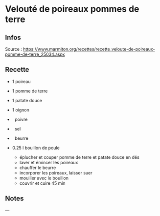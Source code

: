# Velouté de poireaux pommes de terre

## Infos

Source : https://www.marmiton.org/recettes/recette_veloute-de-poireaux-pomme-de-terre_25034.aspx

## Recette

-   1             poireau
-   1             pomme de terre
-   1             patate douce
-   1             oignon
-                 poivre
-                 sel
-                 beurre
-   0.25 l        bouillon de poule

    + éplucher et couper pomme de terre et patate douce en dés
    + laver et émincer les poireaux
    + chauffer le beurre
    + incorporer les poireaux, laisser suer
    + mouiller avec le bouillon
    + couvrir et cuire 45 min

## Notes

—
